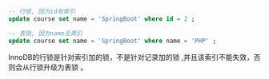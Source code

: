 ```sql
-- 行锁, 因为id有索引
update course set name = 'SpringBoot' where id = 2 ;

-- 表锁, 因为name无索引
update course set name = 'SpringBoot' where name = 'PHP' ;
```

InnoDB的行锁是针对索引加的锁，不是针对记录加的锁 ,并且该索引不能失效，否则会从行锁升级为表锁 。